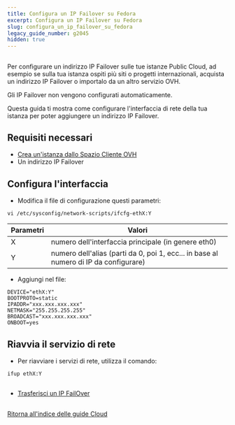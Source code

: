 ```yaml
---
title: Configura un IP Failover su Fedora
excerpt: Configura un IP Failover su Fedora
slug: configura_un_ip_failover_su_fedora
legacy_guide_number: g2045
hidden: true
---
```



## 
Per configurare un indirizzo IP Failover sulle tue istanze Public Cloud, ad esempio se sulla tua istanza ospiti più siti o progetti internazionali, acquista un indirizzo IP Failover o importalo da un altro servizio OVH.

Gli IP Failover non vengono configurati automaticamente.

Questa guida ti mostra come configurare l'interfaccia di rete della tua istanza per poter aggiungere un indirizzo IP Failover.


## Requisiti necessari

- [Crea un'istanza dallo Spazio Cliente OVH]({legacy}1775)
- Un indirizzo IP Failover




## Configura l'interfaccia

- Modifica il file di configurazione questi parametri:

```
vi /etc/sysconfig/network-scripts/ifcfg-ethX:Y
```



|Parametri|Valori|
|---|---|
|X|numero dell'interfaccia principale (in genere eth0)|
|Y|numero dell'alias (parti da 0, poi 1, ecc... in base al numero di IP da configurare)|



- Aggiungi nel file:

```
DEVICE="ethX:Y"
BOOTPROTO=static
IPADDR="xxx.xxx.xxx.xxx"
NETMASK="255.255.255.255"
BROADCAST="xxx.xxx.xxx.xxx"
ONBOOT=yes
```





## Riavvia il servizio di rete

- Per riavviare i servizi di rete, utilizza il comando:

```
ifup ethX:Y
```





## 

- [Trasferisci un IP FailOver]({legacy}1890)




## 
[Ritorna all'indice delle guide Cloud]({legacy}1785)


